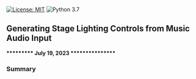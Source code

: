 [![License: MIT](https://img.shields.io/badge/License-MIT-yellow.svg)](https://opensource.org/licenses/MIT)
![Python 3.7](https://img.shields.io/badge/python-3.7-green.svg)
## Generating Stage Lighting Controls from Music Audio Input
**\*\*\*\*\*\*\*\*\* July 19, 2023 \*\*\*\*\*\*\*\*\*\*\*\*\*\*\*** <br>


### Summary

